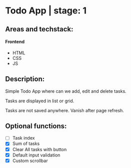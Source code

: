 # Todo App | stage: 1

## Areas and techstack:

#### Frontend
* HTML
* CSS
* JS

## Description:

Simple Todo App where can we add, edit and delete tasks.

Tasks are displayed in list or grid.

Tasks are not saved anywhere. Vanish after page refresh.

## Optional functions:

- [ ] Task index
- [x] Sum of tasks
- [x] Clear All tasks with button
- [x] Default input validation
- [x] Custom scrollbar